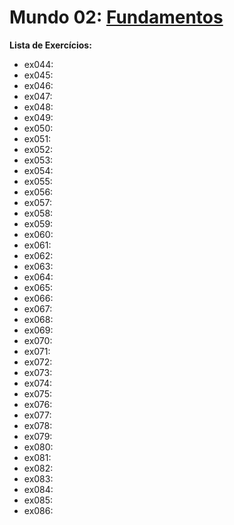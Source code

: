 # **Mundo 02**: [Fundamentos](https://www.youtube.com/playlist?list=PLHz_AreHm4dlKP6QQCekuIPky1CiwmdI6)

**Lista de Exercícios:**

   - ex044:
   - ex045:
   - ex046:
   - ex047:
   - ex048:
   - ex049:
   - ex050:
   - ex051:
   - ex052:
   - ex053:
   - ex054:
   - ex055:
   - ex056:
   - ex057:
   - ex058:
   - ex059:
   - ex060:
   - ex061:
   - ex062:
   - ex063:
   - ex064:
   - ex065:
   - ex066:
   - ex067:
   - ex068:
   - ex069:
   - ex070:
   - ex071:
   - ex072:
   - ex073:
   - ex074:
   - ex075:
   - ex076:
   - ex077:
   - ex078:
   - ex079:
   - ex080:
   - ex081:
   - ex082:
   - ex083:
   - ex084:
   - ex085:
   - ex086:
